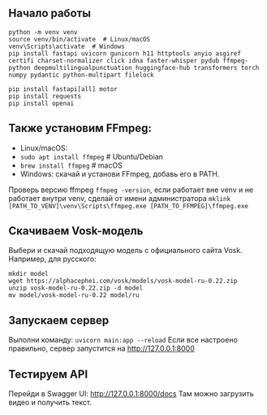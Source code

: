 ## Начало работы

```
python -m venv venv
source venv/bin/activate  # Linux/macOS
venv\Scripts\activate  # Windows
pip install fastapi uvicorn gunicorn h11 httptools anyio asgiref certifi charset-normalizer click idna faster-whisper pydub ffmpeg-python deepmultilingualpunctuation huggingface-hub transformers torch numpy pydantic python-multipart filelock

pip install fastapi[all] motor
pip install requests
pip install openai
```

## Также установим FFmpeg:

- Linux/macOS:
 - `sudo apt install ffmpeg`  # Ubuntu/Debian
 - `brew install ffmpeg`  # macOS
- Windows: скачай и установи FFmpeg, добавь его в PATH.

Проверь версию ffmpeg `ffmpeg -version`, если работает вне venv и не работает внутри venv, сделай от имени администратора
`mklink [PATH_TO_VENV]\venv\Scripts\ffmpeg.exe [PATH_TO_FFMPEG]\ffmpeg.exe`

## Скачиваем Vosk-модель

Выбери и скачай подходящую модель с официального сайта Vosk. Например, для русского:

```
mkdir model
wget https://alphacephei.com/vosk/models/vosk-model-ru-0.22.zip
unzip vosk-model-ru-0.22.zip -d model
mv model/vosk-model-ru-0.22 model/ru
```

## Запускаем сервер

Выполни команду: `uvicorn main:app --reload`
Если все настроено правильно, сервер запустится на http://127.0.0.1:8000

## Тестируем API

Перейди в Swagger UI: http://127.0.0.1:8000/docs
Там можно загрузить видео и получить текст.

